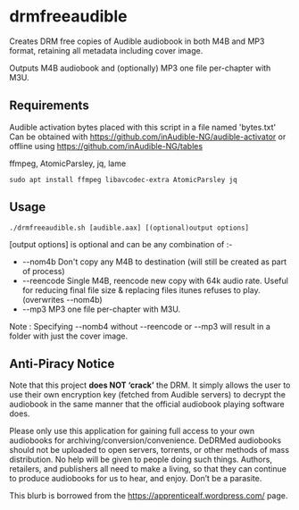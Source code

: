 # drmfreeaudible
Creates DRM free copies of Audible audiobook in both M4B and MP3 format, retaining all metadata including cover image.

 Outputs M4B audiobook and (optionally) MP3 one file per-chapter with M3U.

 ## Requirements
 Audible activation bytes placed with this script in a file named 'bytes.txt'
 Can be obtained with https://github.com/inAudible-NG/audible-activator or offline using https://github.com/inAudible-NG/tables
 
 ffmpeg, AtomicParsley, jq, lame
 
 `sudo apt install ffmpeg libavcodec-extra AtomicParsley jq`

 ## Usage
 `./drmfreeaudible.sh [audible.aax] [(optional)output options]`

 [output options] is optional and can be any combination of :-
 *  --nom4b           Don't copy any M4B to destination (will still be created as part of process)
 *  --reencode        Single M4B, reencode new copy with 64k audio rate. Useful for reducing final file size & replacing files itunes refuses to play. (overwrites --nom4b)
 *  --mp3             MP3 one file per-chapter with M3U.

 Note : Specifying --nomb4 without --reencode or --mp3 will result in a folder
 with just the cover image.


## Anti-Piracy Notice
Note that this project **does NOT ‘crack’** the DRM. It simply allows the user to
use their own encryption key (fetched from Audible servers) to decrypt the
audiobook in the same manner that the official audiobook playing software does.

Please only use this application for gaining full access to your own audiobooks
for archiving/conversion/convenience. DeDRMed audiobooks should not be uploaded
to open servers, torrents, or other methods of mass distribution. No help will
be given to people doing such things. Authors, retailers, and publishers all
need to make a living, so that they can continue to produce audiobooks for us to
hear, and enjoy. Don’t be a parasite.

This blurb is borrowed from the https://apprenticealf.wordpress.com/ page.